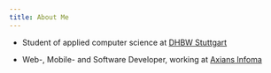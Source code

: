 ```yaml
---
title: About Me
---
```


- Student of applied computer science at [DHBW Stuttgart](https://www.dhbw-stuttgart.de/)

- Web-, Mobile- and Software Developer, working at [Axians Infoma](https://www.axians-infoma.de/)
